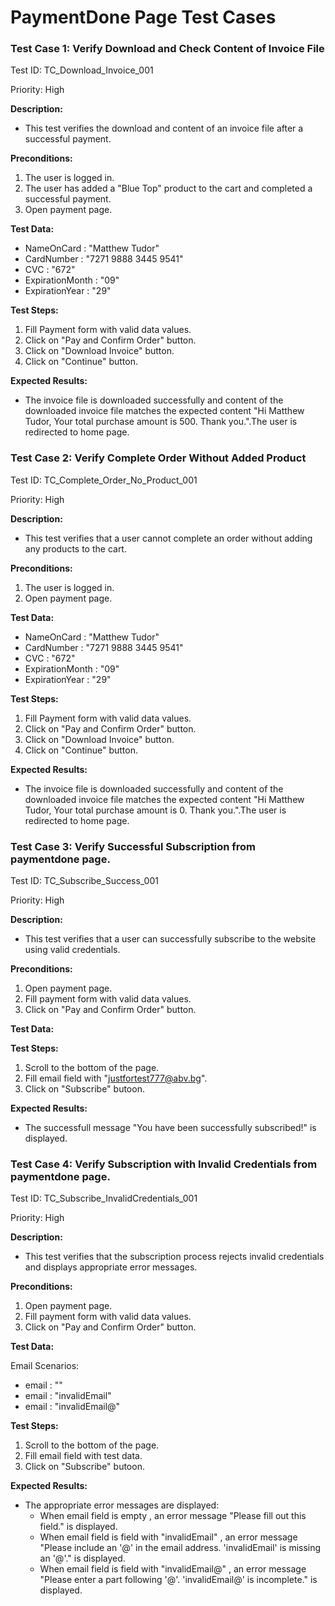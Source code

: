 # PaymentDone Page Test Cases

### Test Case 1: Verify Download and Check Content of Invoice File

Test ID: TC_Download_Invoice_001

Priority: High

**Description:** 
- This test verifies the download and content of an invoice file after a successful payment.

**Preconditions:**
1. The user is logged in.
2. The user has added a "Blue Top" product to the cart and completed a successful payment.
3. Open payment page.

**Test Data:**
 - NameOnCard : "Matthew Tudor"
 - CardNumber : "7271 9888 3445 9541"
 - CVC : "672"
 - ExpirationMonth : "09"
 - ExpirationYear : "29"

**Test Steps:**
1. Fill Payment form with valid data values.
2. Click on "Pay and Confirm Order" button.
3. Click on "Download Invoice" button.
4. Click on "Continue" button.

**Expected Results:**
- The invoice file is downloaded successfully and  content of the downloaded invoice file matches the expected content "Hi Matthew Tudor, Your total purchase amount is 500. Thank you.".The user is redirected to home page.

### Test Case 2: Verify Complete Order Without Added Product

Test ID: TC_Complete_Order_No_Product_001

Priority: High

**Description:** 
- This test verifies that a user cannot complete an order without adding any products to the cart.

**Preconditions:**
1. The user is logged in.
2. Open payment page.

**Test Data:**
 - NameOnCard : "Matthew Tudor"
 - CardNumber : "7271 9888 3445 9541"
 - CVC : "672"
 - ExpirationMonth : "09"
 - ExpirationYear : "29"

**Test Steps:**
1. Fill Payment form with valid data values.
2. Click on "Pay and Confirm Order" button.
3. Click on "Download Invoice" button.
4. Click on "Continue" button.

**Expected Results:**
- The invoice file is downloaded successfully and  content of the downloaded invoice file matches the expected content "Hi Matthew Tudor, Your total purchase amount is 0. Thank you.".The user is redirected to home page.

### Test Case 3: Verify Successful Subscription from paymentdone page.

Test ID: TC_Subscribe_Success_001

Priority: High

**Description:** 
- This test verifies that a user can successfully subscribe to the website using valid credentials.

**Preconditions:**
1. Open payment page.
2. Fill payment form with valid data values.
3. Click on "Pay and Confirm Order" button.

**Test Data:**

**Test Steps:**
1. Scroll to the bottom of the page.
2. Fill email field with "justfortest777@abv.bg".
2. Click on "Subscribe" butoon.

**Expected Results:**
- The successfull message "You have been successfully subscribed!" is displayed.

### Test Case 4: Verify Subscription with Invalid Credentials from paymentdone page.

Test ID: TC_Subscribe_InvalidCredentials_001

Priority: High

**Description:** 
- This test verifies that the subscription process rejects invalid credentials and displays appropriate error messages.

**Preconditions:**
1. Open payment page.
2. Fill payment form with valid data values.
3. Click on "Pay and Confirm Order" button.

**Test Data:**

Email Scenarios:
 - email : ""
 - email : "invalidEmail"
 - email : "invalidEmail@"

**Test Steps:**
1. Scroll to the bottom of the page.
2. Fill email field with test data.
2. Click on "Subscribe" butoon.

**Expected Results:**
- The appropriate error messages are displayed:
  - When email field is empty , an error message "Please fill out this field." is displayed.
  - When email field is field with "invalidEmail" , an error message "Please include an '@' in the email address. 'invalidEmail' is missing an '@'." is displayed.
  - When email field is field with "invalidEmail@" , an error message "Please enter a part following '@'. 'invalidEmail@' is incomplete." is displayed.

